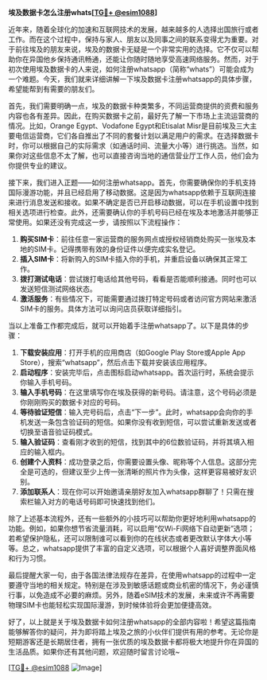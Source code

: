 **埃及数据卡怎么注册whats[[TG💪+ @esim1088](https://t.me/s/esim1088)]**

近年来，随着全球化的加速和互联网技术的发展，越来越多的人选择出国旅行或者工作。而在这个过程中，保持与家人、朋友以及同事之间的联系变得尤为重要。对于前往埃及的朋友来说，埃及的数据卡无疑是一个非常实用的选择。它不仅可以帮助你在异国他乡保持通讯畅通，还能让你随时随地享受高速网络服务。然而，对于初次使用埃及数据卡的人来说，如何注册whatsapp（简称“whats”）可能会成为一个难题。今天，我们就来详细讲解一下埃及数据卡注册whatsapp的具体步骤，希望能帮到有需要的朋友们。

首先，我们需要明确一点，埃及的数据卡种类繁多，不同运营商提供的资费和服务内容也各有差异。因此，在购买数据卡之前，最好先了解一下市场上主流运营商的情况。比如，Orange Egypt、Vodafone Egypt和Etisalat Misr是目前埃及三大主要电信运营商，它们各自推出了不同的套餐计划以满足用户的需求。在选择数据卡时，你可以根据自己的实际需求（如通话时间、流量大小等）进行挑选。当然，如果你对这些信息不太了解，也可以直接咨询当地的通信营业厅工作人员，他们会为你提供专业的建议。

接下来，我们进入正题——如何注册whatsapp。首先，你需要确保你的手机支持国际漫游功能，并且已经启用了移动数据。这是因为whatsapp依赖于互联网连接来进行消息发送和接收。如果不确定是否已开启移动数据，可以在手机设置中找到相关选项进行检查。此外，还需要确认你的手机号码已经在埃及本地激活并能够正常使用。如果还没有完成这一步，请按照以下流程操作：

1. **购买SIM卡**：前往任意一家运营商的服务网点或授权经销商处购买一张埃及本地的SIM卡。记得携带有效的身份证件以便完成实名登记。
2. **插入SIM卡**：将新购入的SIM卡插入你的手机，并重启设备以确保其正常工作。
3. **拨打测试电话**：尝试拨打电话给其他号码，看看是否能顺利接通。同时也可以发送短信测试网络状态。
4. **激活服务**：有些情况下，可能需要通过拨打特定号码或者访问官方网站来激活SIM卡的服务。具体方法可以询问店员获取详细指引。

当以上准备工作都完成后，就可以开始着手注册whatsapp了。以下是具体的步骤：

1. **下载安装应用**：打开手机的应用商店（如Google Play Store或Apple App Store），搜索“whatsapp”，然后点击下载并安装该应用程序。
2. **启动程序**：安装完毕后，点击图标启动whatsapp。首次运行时，系统会提示你输入手机号码。
3. **输入手机号码**：在这里填写你在埃及获得的新号码。请注意，这个号码必须是你刚刚购买的数据卡对应的号码。
4. **等待验证短信**：输入完号码后，点击“下一步”。此时，whatsapp会向你的手机发送一条包含验证码的短信。如果你没有收到短信，可以尝试重新发送或者切换至语音验证码模式。
5. **输入验证码**：查看刚才收到的短信，找到其中的6位数验证码，并将其填入相应的输入框内。
6. **创建个人资料**：成功登录之后，你需要设置头像、昵称等个人信息。这部分完全是可选的，但建议至少上传一张清晰的照片作为头像，这样更容易被好友识别。
7. **添加联系人**：现在你可以开始邀请亲朋好友加入whatsapp群聊了！只需在搜索栏输入对方的电话号码即可快速找到他们。

除了上述基本流程外，还有一些额外的小技巧可以帮助你更好地利用whatsapp的功能。例如，如果你想节省流量消耗，可以启用“仅Wi-Fi网络下自动更新”选项；若希望保护隐私，还可以限制谁可以看到你的在线状态或者更改默认字体大小等等。总之，whatsapp提供了丰富的自定义选项，可以根据个人喜好调整界面风格和行为习惯。

最后提醒大家一句，由于各国法律法规存在差异，在使用whatsapp的过程中一定要遵守当地的相关规定。特别是在涉及到敏感话题或商业机密的情况下，务必谨慎行事，以免造成不必要的麻烦。另外，随着eSIM技术的发展，未来或许不再需要物理SIM卡也能轻松实现国际漫游，到时候体验将会更加便捷高效。

好了，以上就是关于埃及数据卡如何注册whatsapp的全部内容啦！希望这篇指南能够解答你的疑问，并为即将踏上埃及之旅的小伙伴们提供有用的参考。无论你是短期游客还是长期居住者，拥有一张优质的埃及数据卡都将极大地提升你在异国的生活品质。如果你还有其他问题，欢迎随时留言讨论哦~

[[TG💪+ @esim1088](https://t.me/s/esim1088) ![Image](https://i.postimg.cc/4NQfJmqS/Snipaste-2025-05-13-00-14-12.png)]